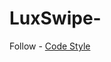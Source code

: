 # LuxSwipe-
Follow - [Code Style](https://github.com/thevaidik/LuxSwipe-/blob/fc141c6946c2276adf26108a21d79ecec1fb2780/Docs/Code%20Style.md)
